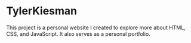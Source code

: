 # TylerKiesman
This project is a personal website I created to explore more about HTML, CSS, and JavaScript. It also serves as a personal portfolio.
